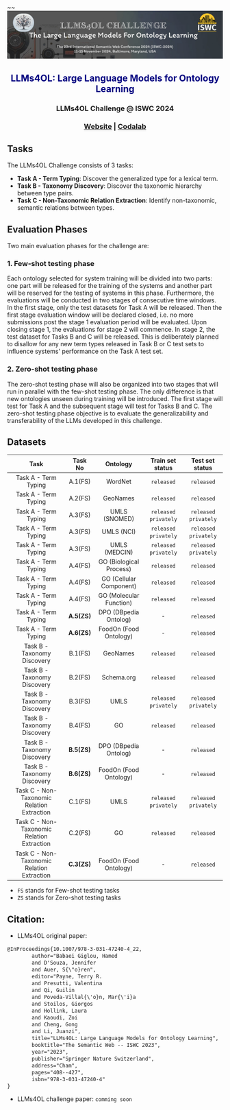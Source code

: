 ~~![LLMs4OL: Large Language Models for Ontology Learning](llms4ol-header.jpg)

<H2 style="color: #000080; text-align: center;"><p align="center"> LLMs4OL: Large Language Models for Ontology Learning  </p></H2>
<H3 style="text-align: center;"><p align="center">LLMs4OL Challenge @ ISWC 2024  </p> </H3>
<H3 style="text-align: center;"><p align="center"><a href="https://sites.google.com/view/llms4ol">Website</a> | 
<a href="https://codalab.lisn.upsaclay.fr/competitions/19547 ">Codalab</a></p> </H3>

## Tasks
The LLMs4OL Challenge consists of 3 tasks:

* **Task A - Term Typing**: Discover the generalized type for a lexical term.
* **Task B - Taxonomy Discovery**: Discover the taxonomic hierarchy between type pairs.
* **Task C - Non-Taxonomic Relation Extraction**: Identify non-taxonomic, semantic relations between types.

## Evaluation Phases
Two main evaluation phases for the challenge are:

### 1. Few-shot testing phase
Each ontology selected for system training will be divided into two parts: one part will be released for the training of the systems and another part will be reserved for the testing of systems in this phase. Furthermore, the evaluations will be conducted in two stages of consecutive time windows. In the first stage, only the test datasets for Task A will be released. Then the first stage evaluation window will be declared closed, i.e. no more submissions post the stage 1 evaluation period will be evaluated. Upon closing stage 1, the evaluations for stage 2 will commence. In stage 2, the test dataset for Tasks B and C will be released. This is deliberately planned to disallow for any new term types released in Task B or C test sets to influence systems' performance on the Task A test set.


### 2. Zero-shot testing phase
The zero-shot testing phase will also be organized into two stages that will run in parallel with the few-shot testing phase. The only difference is that new ontologies unseen during training will be introduced. The first stage will test for Task A and the subsequent stage will test for Tasks B and C. The zero-shot testing phase objective is to evaluate the generalizability and transferability of the LLMs developed in this challenge.   

## Datasets

|                    Task                    |   Task No   |        Ontology         |   Train set status   |            Test set status            |
|:------------------------------------------:|:-----------:|:-----------------------:|:--------------------:|:-------------------------------------:|
|            Task A - Term Typing            |   A.1(FS)   |         WordNet         |      `released`      |              `released`               |
|            Task A - Term Typing            |   A.2(FS)   |        GeoNames         |      `released`      |              `released`               |
|            Task A - Term Typing            |   A.3(FS)   |      UMLS (SNOMED)      | `released privately` |         `released privately`          |
|            Task A - Term Typing            |   A.3(FS)   |       UMLS (NCI)        | `released privately` |         `released privately`          |
|            Task A - Term Typing            |   A.3(FS)   |      UMLS (MEDCIN)      | `released privately` |         `released privately`          |
|            Task A - Term Typing            |   A.4(FS)   | GO (Biological Process) |      `released`      |              `released`               |
|            Task A - Term Typing            |   A.4(FS)   | GO (Cellular Component) |      `released`      |              `released`               |
|            Task A - Term Typing            |   A.4(FS)   | GO (Molecular Function) |      `released`      |              `released`               |
|            Task A - Term Typing            | **A.5(ZS)** |         DPO (DBpedia Ontolog)         |          -           |              `released`               |
|            Task A - Term Typing            | **A.6(ZS)** |         FoodOn (Food Ontology)         |          -           |              `released`               |
|        Task B - Taxonomy Discovery         |   B.1(FS)   |        GeoNames         |      `released`      |      `released`       |
|        Task B - Taxonomy Discovery         |   B.2(FS)   |       Schema.org        |      `released`      |      `released`       |
|        Task B - Taxonomy Discovery         |   B.3(FS)   |          UMLS           | `released privately` | `released privately`  |
|        Task B - Taxonomy Discovery         |   B.4(FS)   |           GO            |      `released`      |      `released`       |
|        Task B - Taxonomy Discovery         | **B.5(ZS)** |         DPO (DBpedia Ontolog)         |          -           |      `released`       |
|        Task B - Taxonomy Discovery         | **B.6(ZS)** |         FoodOn (Food Ontology)         |          -           |      `released`       |
| Task C - Non-Taxonomic Relation Extraction |   C.1(FS)   |          UMLS           | `released privately` | `released privately` |
| Task C - Non-Taxonomic Relation Extraction |   C.2(FS)   |           GO            |      `released`      |      `released`       |
| Task C - Non-Taxonomic Relation Extraction | **C.3(ZS)** |         FoodOn (Food Ontology)         |          -           |      `released`       |

* `FS` stands for Few-shot testing tasks
* `ZS` stands for Zero-shot testing tasks

## Citation:

* LLMs4OL original paper:
```
@InProceedings{10.1007/978-3-031-47240-4_22,
        author="Babaei Giglou, Hamed
        and D'Souza, Jennifer
        and Auer, S{\"o}ren",
        editor="Payne, Terry R.
        and Presutti, Valentina
        and Qi, Guilin
        and Poveda-Villal{\'o}n, Mar{\'i}a
        and Stoilos, Giorgos
        and Hollink, Laura
        and Kaoudi, Zoi
        and Cheng, Gong
        and Li, Juanzi",
        title="LLMs4OL: Large Language Models for Ontology Learning",
        booktitle="The Semantic Web -- ISWC 2023",
        year="2023",
        publisher="Springer Nature Switzerland",
        address="Cham",
        pages="408--427",
        isbn="978-3-031-47240-4"
}
```

* LLMs4OL challenge paper:
```comming soon```

